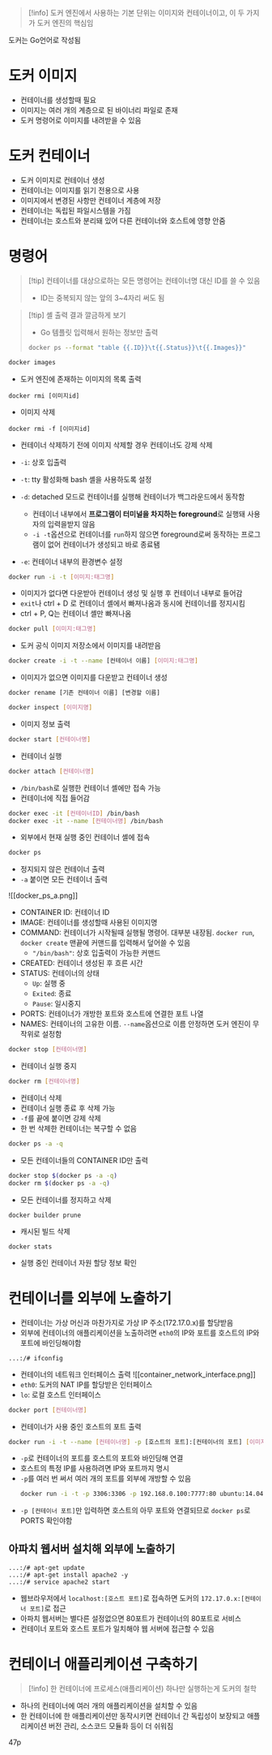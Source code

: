 > [!info] 도커 엔진에서 사용하는 기본 단위는 이미지와 컨테이너이고, 이 두 가지가 도커 엔진의 핵심임

도커는 Go언어로 작성됨
# 도커 이미지
- 컨테이너를 생성할때 필요
- 이미지는 여러 개의 계층으로 된 바이너리 파일로 존재
- 도커 명령어로 이미지를 내려받을 수 있음
# 도커 컨테이너
- 도커 이미지로 컨테이너 생성
- 컨테이너는 이미지를 읽기 전용으로 사용
- 이미지에서 변경된 사항만 컨테이너 계층에 저장
- 컨테이너는 독립된 파일시스템을 가짐
- 컨테이너는 호스트와 분리돼 있어 다른 컨테이너와 호스트에 영향 안줌
# 명령어
> [!tip] 컨테이너를 대상으로하는 모든 명령어는 컨테이너명 대신 ID를 쓸 수 있음
> - ID는 중복되지 않는 앞의 3~4자리 써도 됨

> [!tip] 셸 출력 결과 깔금하게 보기
> - Go 템플릿 입력해서 원하는 정보만 출력
> ```bash
> docker ps --format "table {{.ID}}\t{{.Status}}\t{{.Images}}"
> ```

```bash
docker images
```
- 도커 엔진에 존재하는 이미지의 목록 출력

```docker
docker rmi [이미지id]
```
- 이미지 삭제

```docker
docker rmi -f [이미지id]
```
- 컨테이너 삭제하기 전에 이미지 삭제할 경우 컨테이너도 강제 삭제

- `-i`: 상호 입출력
- `-t`: tty 활성화해 bash 셸을 사용하도록 설정
- `-d`: detached 모드로 컨테이너를 실행해 컨테이너가 백그라운드에서 동작함 
	- 컨테이너 내부에서 **프로그램이 터미널을 차지하는 foreground**로 실행돼 사용자의 입력을받지 않음
	- `-i -t`옵션으로 컨테이너를 `run`하지 않으면 foreground로써 동작하는 프로그램이 없어 컨테이너가 생성되고 바로 종료됌
- `-e`: 컨테이너 내부의 환경변수 설정

```bash
docker run -i -t [이미지:태그명]
```
- 이미지가 없다면 다운받아 컨테이너 생성 및 실행 후 컨테이너 내부로 들어감
- `exit`나 ctrl + D 로 컨테이너 셸에서 빠져나옴과 동시에 컨테이너를 정지시킴
- ctrl + P, Q는 컨테이너 셸만 빠져나옴

```bash
docker pull [이미지:태그명]
```
- 도커 공식 이미지 저장소에서 이미지를 내려받음

```bash
docker create -i -t --name [컨테이너 이름] [이미지:태그명] 
```
- 이미지가 없으면 이미지를 다운받고 컨테이너 생성

```bash
docker rename [기존 컨테이너 이름] [변경할 이름]
```

```bash
docker inspect [이미지명]
```
- 이미지 정보 출력

```bash
docker start [컨테이너명]
```
- 컨테이너 실행

```bash
docker attach [컨테이너명]
```
- `/bin/bash`로 실행한 컨테이너 셸에만 접속 가능
- 컨테이너에 직접 들어감

```bash
docker exec -it [컨테이너ID] /bin/bash
docker exec -it --name [컨테이너명] /bin/bash
```
- 외부에서 현재 실행 중인 컨테이너 셸에 접속

```bash
docker ps
```
- 정지되지 않은 컨테이너 출력
- `-a` 붙이면 모든 컨테이너 출력

![[docker_ps_a.png]]
- CONTAINER ID: 컨테이너 ID
- IMAGE: 컨테이너를 생성할때 사용된 이미지명
- COMMAND: 컨테이너가 시작될때 실행될 명령어. 대부분 내장됨. `docker run`, `docker create` 맨끝에 커맨드를 입력해서 덮어쓸 수 있음
	- `"/bin/bash"`: 상호 입출력이 가능한 커맨드
- CREATED: 컨테이너 생성된 후 흐른 시간
- STATUS: 컨테이너의 상태
	- `Up`: 실행 중
	- `Exited`: 종료
	- `Pause`: 일시중지
- PORTS: 컨테이너가 개방한 포트와 호스트에 연결한 포트 나열
- NAMES: 컨테이너의 고유한 이름. `--name`옵션으로 이름 안정하면 도커 엔진이 무작위로 설정함

```bash
docker stop [컨테이너명]
```
- 컨테이너 실행 중지

```bash
docker rm [컨테이너명]
```
- 컨테이너 삭제
- 컨테이너 실행 종료 후 삭제 가능
- `-f`를 끝에 붙이면 강제 삭제
- 한 번 삭제한 컨테이너는 복구할 수 없음

```bash
docker ps -a -q
```
- 모든 컨테이너들의 CONTAINER ID만 출력

```bash
docker stop $(docker ps -a -q)
docker rm $(docker ps -a -q)
```
- 모든 컨테이너를 정지하고 삭제

```docker
docker builder prune
```
- 캐시된 빌드 삭제

```docker
docker stats
```
- 실행 중인 컨테이너 자원 할당 정보 확인
# 컨테이너를 외부에 노출하기
- 컨테이너는 가상 머신과 마찬가지로 가상 IP 주소(172.17.0.x)를 할당받음
- 외부에 컨테이너의 애플리케이션을 노출하려면 `eth0`의 IP와 포트를 호스트의 IP와 포트에 바인딩해야함

```
...:/# ifconfig
```
- 컨테이너의 네트워크 인터페이스 출력
![[container_network_interface.png]]
- `eth0`: 도커의 NAT IP를 할당받은 인터페이스
- `lo`: 로컬 호스트 인터페이스

```bash
docker port [컨테이너명]
```
- 컨테이너가 사용 중인 호스트의 포트 출력

```bash
docker run -i -t --name [컨테이너명] -p [호스트의 포트]:[컨테이너의 포트] [이미지:태그명]
```
- `-p`로 컨테이너의 포트를 호스트의 포트와 바인딩해 연결
- 호스트의 특정 IP를 사용하려면 IP와 포트까지 명시
- `-p`를 여러 번 써서 여러 개의 포트를 외부에 개방할 수 있음
	```bash
	docker run -i -t -p 3306:3306 -p 192.168.0.100:7777:80 ubuntu:14.04
	```
- `-p [컨테이너 포트]`만 입력하면 호스트의 아무 포트와 연결되므로 `docker ps`로 PORTS 확인야함
## 아파치 웹서버 설치해 외부에 노출하기
```
...:/# apt-get update
...:/# apt-get install apache2 -y
...:/# service apache2 start
```
- 웹브라우저에서 `localhost:[호스트 포트]`로 접속하면 도커의 `172.17.0.x:[컨테이너 포트]`로 접근
- 아파치 웹서버는 별다른 설정없으면 80포트가 컨테이너의 80포트로 서비스
- 컨테이너 포트와 호스트 포트가 일치해야 웹 서버에 접근할 수 있음
# 컨테이너 애플리케이션 구축하기
> [!info] 한 컨테이너에 프로세스(애플리케이션) 하나만 실행하는게 도커의 철학

- 하나의 컨테이너에 여러 개의 애플리케이션을 설치할 수 있음
- 한 컨테이너에 한 애플리케이션만 동작시키면 컨테이너 간 독립성이 보장되고 애플리케이션 버전 관리, 소스코드 모듈화 등이 더 쉬워짐

47p